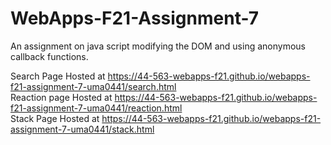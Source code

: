# WebApps-F21-Assignment-7
An assignment on java script modifying the DOM and using anonymous callback functions.

Search Page Hosted at https://44-563-webapps-f21.github.io/webapps-f21-assignment-7-uma0441/search.html
<br>
Reaction page Hosted at https://44-563-webapps-f21.github.io/webapps-f21-assignment-7-uma0441/reaction.html
<br>
Stack Page Hosted at https://44-563-webapps-f21.github.io/webapps-f21-assignment-7-uma0441/stack.html
